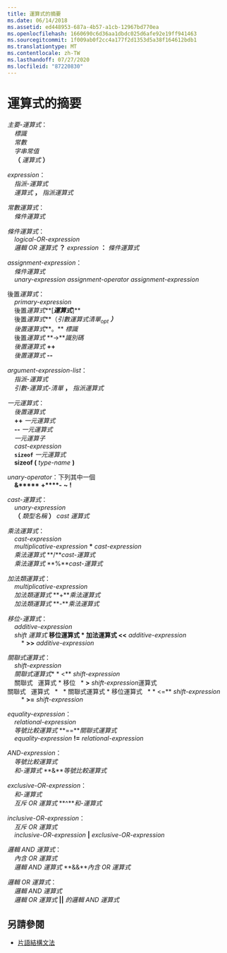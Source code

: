 ```yaml
---
title: 運算式的摘要
ms.date: 06/14/2018
ms.assetid: ed448953-687a-4b57-a1cb-12967bd770ea
ms.openlocfilehash: 1660690c6d36aa1dbdc025d6afe92e19ff941463
ms.sourcegitcommit: 1f009ab0f2cc4a177f2d1353d5a38f164612bdb1
ms.translationtype: MT
ms.contentlocale: zh-TW
ms.lasthandoff: 07/27/2020
ms.locfileid: "87220830"
---
```

# <a name="summary-of-expressions"></a>運算式的摘要

*主要-運算式*：<br/>
&nbsp;&nbsp;&nbsp;&nbsp;*標識*<br/>
&nbsp;&nbsp;&nbsp;&nbsp;*常數*<br/>
&nbsp;&nbsp;&nbsp;&nbsp;*字串常值*<br/>
&nbsp;&nbsp;&nbsp;&nbsp;**（**  *運算式*  **）**

*expression*：<br/>
&nbsp;&nbsp;&nbsp;&nbsp;*指派-運算式*<br/>
&nbsp;&nbsp;&nbsp;&nbsp;*運算式*  **，**  *指派運算式*

*常數運算式*：<br/>
&nbsp;&nbsp;&nbsp;&nbsp;*條件運算式*

*條件運算式*：<br/>
&nbsp;&nbsp;&nbsp;&nbsp;*logical-OR-expression*<br/>
&nbsp;&nbsp;&nbsp;&nbsp;*邏輯 OR 運算式*  **？**  *expression*  **：**  *條件運算式*

*assignment-expression*：<br/>
&nbsp;&nbsp;&nbsp;&nbsp;*條件運算式*<br/>
&nbsp;&nbsp;&nbsp;&nbsp;*unary-expression* *assignment-operator* *assignment-expression*

後置*運算式*：<br/>
&nbsp;&nbsp;&nbsp;&nbsp;*primary-expression*<br/>
&nbsp;&nbsp;&nbsp;&nbsp;後置*運算式***[***運算式***]**      <br/>
&nbsp;&nbsp;&nbsp;&nbsp;後置*運算式***（***引數運算式清單*<sub>opt</sub> **）**    <br/>
&nbsp;&nbsp;&nbsp;&nbsp;後置*運算式***。**    *標識*<br/>
&nbsp;&nbsp;&nbsp;&nbsp;後置*運算式* **->***識別碼*    <br/>
&nbsp;&nbsp;&nbsp;&nbsp;*後置運算式*  **++**<br/>
&nbsp;&nbsp;&nbsp;&nbsp;*後置運算式*  **--**

*argument-expression-list*：<br/>
&nbsp;&nbsp;&nbsp;&nbsp;*指派-運算式*<br/>
&nbsp;&nbsp;&nbsp;&nbsp;*引數-運算式-清單*  **，**  *指派運算式*

*一元運算式*：<br/>
&nbsp;&nbsp;&nbsp;&nbsp;*後置運算式*<br/>
&nbsp;&nbsp;&nbsp;&nbsp;**++**  *一元運算式*<br/>
&nbsp;&nbsp;&nbsp;&nbsp;**--**  *一元運算式*<br/>
&nbsp;&nbsp;&nbsp;&nbsp;*一元運算子*<br/>
&nbsp;&nbsp;&nbsp;&nbsp;*cast-expression*<br/>
&nbsp;&nbsp;&nbsp;&nbsp;**`sizeof`**  *一元運算式*<br/>
&nbsp;&nbsp;&nbsp;&nbsp;**sizeof (**  *type-name*  **)**

*unary-operator*：下列其中一個<br/>
&nbsp;&nbsp;&nbsp;&nbsp;**&****&#42;** **+****-** **~** **!**

*cast-運算式*：<br/>
&nbsp;&nbsp;&nbsp;&nbsp;*unary-expression*<br/>
&nbsp;&nbsp;&nbsp;&nbsp;**（**  *類型名稱*  **）**  *cast 運算式*

*乘法運算式*：<br/>
&nbsp;&nbsp;&nbsp;&nbsp;*cast-expression*<br/>
&nbsp;&nbsp;&nbsp;&nbsp;*multiplicative-expression*  **&#42;**  *cast-expression*<br/>
&nbsp;&nbsp;&nbsp;&nbsp;*乘法運算式* **/***cast-運算式*    <br/>
&nbsp;&nbsp;&nbsp;&nbsp;*乘法運算式* **%***cast-運算式*    

*加法類運算式*：<br/>
&nbsp;&nbsp;&nbsp;&nbsp;*multiplicative-expression*<br/>
&nbsp;&nbsp;&nbsp;&nbsp;*加法類運算式* **+***乘法運算式*    <br/>
&nbsp;&nbsp;&nbsp;&nbsp;*加法類運算式* **-***乘法運算式*    

*移位-運算式*：<br/>
&nbsp;&nbsp;&nbsp;&nbsp;*additive-expression*<br/>
&nbsp;&nbsp;&nbsp;&nbsp;*shift 運算式*   **移位運算式 * 加法運算式 \<\<**  *additive-expression*<br/> &nbsp; &nbsp; &nbsp; &nbsp; * **>>** *additive-expression*  

*關聯式運算式*：<br/>
&nbsp;&nbsp;&nbsp;&nbsp;*shift-expression*<br/>
&nbsp;&nbsp;&nbsp;&nbsp;*關聯式運算式** * \<**  *shift-expression*<br/> &nbsp; &nbsp; 關聯式 &nbsp; 運算式 * 移位 &nbsp; * **>** *shift-expression*運算式 <br/> 關聯式 &nbsp; 運算式 &nbsp; * &nbsp; * 關聯式運算式 * 移位運算式 &nbsp;   * * \<=**  *shift-expression*<br/> &nbsp; &nbsp; &nbsp; &nbsp; * **>=** *shift-expression*    

*equality-expression*：<br/>
&nbsp;&nbsp;&nbsp;&nbsp;*relational-expression*<br/>
&nbsp;&nbsp;&nbsp;&nbsp;*等號比較運算式* **==***關聯式運算式*    <br/>
&nbsp;&nbsp;&nbsp;&nbsp;*equality-expression*  **!=**  *relational-expression*

*AND-expression*：<br/>
&nbsp;&nbsp;&nbsp;&nbsp;*等號比較運算式*<br/>
&nbsp;&nbsp;&nbsp;&nbsp;*和-運算式* **&***等號比較運算式*    

*exclusive-OR-expression*：<br/>
&nbsp;&nbsp;&nbsp;&nbsp;*和-運算式*<br/>
&nbsp;&nbsp;&nbsp;&nbsp;*互斥 OR 運算式* **^***和-運算式*    

*inclusive-OR-expression*：<br/>
&nbsp;&nbsp;&nbsp;&nbsp;*互斥 OR 運算式*<br/>
&nbsp;&nbsp;&nbsp;&nbsp;*inclusive-OR-expression*  **&#124;**  *exclusive-OR-expression*

*邏輯 AND 運算式*：<br/>
&nbsp;&nbsp;&nbsp;&nbsp;*內含 OR 運算式*<br/>
&nbsp;&nbsp;&nbsp;&nbsp;*邏輯 AND 運算式* **&&***內含 OR 運算式*    

*邏輯 OR 運算式*：<br/>
&nbsp;&nbsp;&nbsp;&nbsp;*邏輯 AND 運算式*<br/>
&nbsp;&nbsp;&nbsp;&nbsp;*邏輯 OR 運算式*  **&#124;&#124;**  *的邏輯 AND 運算式*

## <a name="see-also"></a>另請參閱

- [片語結構文法](../c-language/phrase-structure-grammar.md)
